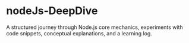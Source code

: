 # nodeJs-DeepDive
A structured journey through Node.js core mechanics, experiments with code snippets, conceptual explanations, and a learning log.
